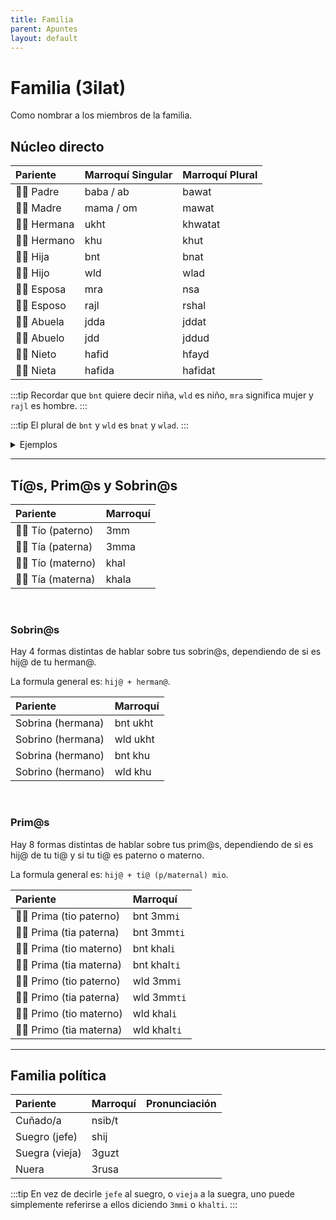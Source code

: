 ```yaml
---
title: Familia
parent: Apuntes
layout: default
---
```


# Familia (3ilat)
Como nombrar a los miembros de la familia.


## Núcleo directo

| Pariente     | Marroquí Singular | Marroquí Plural |
|:-------------|:------------------|:----------------|
| 👨🏽 Padre   | baba / ab         | bawat           |
| 👩🏽 Madre   | mama / om         | mawat           |
| 👭🏽 Hermana | ukht              | khwatat         |
| 👬🏽 Hermano | khu               | khut            |
| 👧🏽 Hija    | bnt               | bnat            |
| 👦🏽 Hijo    | wld               | wlad            |
| 👰🏽 Esposa  | mra               | nsa             |
| 🤵🏽 Esposo  | rajl              | rshal           |
| 👵🏽 Abuela  | jdda              | jddat           |
| 👴🏼 Abuelo  | jdd               | jddud           |
| 👶🏽 Nieto   | hafid             | hfayd           |
| 👶🏽 Nieta   | hafida            | hafidat         |

:::tip
Recordar que `bnt` quiere decir niña, `wld` es niño, `mra` significa mujer y `rajl` es hombre. 
:::

:::tip
El plural de `bnt` y `wld` es `bnat` y `wlad`. 
:::

<details markdown="1">

<summary> Ejemplos </summary>

| Castellano     | Marroquí         |
|:---------------|:-----------------|
| mi mamá        | mama dyali / omi |
| mi papá        | baba dyali / abi |
| mi hermana     | ukhti            |
| mi hermano     | khuya            |
| mi niña (hija) | bnti             |
| mi niño (wld)  | wldi             |
| mi esposa      | mrati            |
| mi esposo      | rajli            |

</details>

---

## Tí@s, Prim@s y Sobrin@s

| Pariente           | Marroquí |
|:-------------------|:---------|
| 👨🏽 Tío (paterno) | 3mm      |
| 👩🏽 Tía (paterna) | 3mma     |
| 👨🏽 Tío (materno) | khal     |
| 👨🏽 Tía (materna) | khala    |

<br />

### Sobrin@s

Hay 4 formas distintas de hablar sobre tus sobrin@s, dependiendo de si es hij@ de tu herman@.

La formula general es: `hij@ + herman@`.

| Pariente          | Marroquí |
|:------------------|:---------|
| Sobrina (hermana) | bnt ukht |
| Sobrino (hermana) | wld ukht |
| Sobrina (hermano) | bnt khu  |
| Sobrino (hermano) | wld khu  |

<br />

### Prim@s
Hay 8 formas distintas de hablar sobre tus prim@s, dependiendo de si es hij@ de tu ti@ y si tu ti@ es paterno o materno. 

La formula general es: `hij@ + ti@ (p/maternal) mio`.

| Pariente                 | Marroquí     |
|:-------------------------|:-------------|
| 👩🏽 Prima (tio paterno) | bnt 3mm`i`   |
| 👩🏽 Prima (tia paterna) | bnt 3mm`ti`  |
| 👩🏽 Prima (tio materno) | bnt khal`i`  |
| 👩🏽 Prima (tia materna) | bnt khal`ti` |
| 👨🏽 Primo (tio paterno) | wld 3mm`i`   |
| 👨🏽 Primo (tia paterna) | wld 3mm`ti`  |
| 👨🏽 Primo (tio materno) | wld khal`i`  |
| 👨🏽 Primo (tia materna) | wld khal`ti` |

---

## Familia política

| Pariente       | Marroquí | Pronunciación |
|:---------------|:---------|:--------------|
| Cuñado/a       | nsib/t   |               |
| Suegro (jefe)  | shij     |               |
| Suegra (vieja) | 3guzt    |               |
| Nuera          | 3rusa    |               |

:::tip
En vez de decirle `jefe` al suegro, o `vieja` a la suegra, uno puede simplemente referirse a ellos diciendo `3mmi` o `khalti`.
:::
